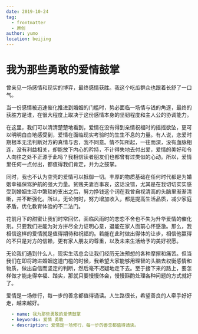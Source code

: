 ```yaml
---
date: 2019-10-24
tag: 
  - frontmatter
  - 原创
author: yumo
location: beijing  
---
```


# 我为那些勇敢的爱情鼓掌

曾亲见一场感情和现实的博弈，最终感情获胜。我这个吃瓜群众也跟着长舒了一口气。

当一份感情被迅速催化推进到婚姻的门槛时，势必面临一场情与钱的角逐，最终的获胜方是谁，在很大程度上取决于这份感情本身的坚韧程度和主人公的协调能力。

在这里，我们可以清清楚楚地看到，爱情在没有得到亲情祝福时的摇摇欲坠，更可以明明白白地感受到，爱情在面临现实考验时的生生不息的力量。有人说，恋爱时期根本无法判断对方的真情与否，我不同意。情不知所起，一往而深，没有血脉相连，没有利益相关，却能放下内心的矜持，不计得失地去付出爱，爱情的美好和令人向往之处不正源于此吗？我相信读者朋友们也都曾有过类似的心动。所以，爱情里任何一点付出，都值得我们肯定，并为之鼓掌。

同时，我也不认为空壳的爱情可以抵御一切。丰厚的物质基础在任何时代都是为婚姻幸福保驾护航的强大力量。贫贱夫妻百事哀，这话没错，尤其是在我切切实实感受到婚姻生活中繁琐的支出之后，努力挣钱这个词在我曾自视清高的头脑里渐渐清晰，并不断强化。所以，无论何时，努力增加收入，都是提高生活品质，减少家庭矛盾，优化教育体验的不二法门。

花前月下的甜蜜让我们时常回忆，面临风雨时的恋恋不舍也不失为升华爱情的催化剂。只要我们进能为对方拼尽全力证明心意，退能在家人面前心怀感激。那么，我相信这样的爱情就是值得期待和祝福的。若能在此时做出得体的让步，相信他赢得的不只是对方的信赖，更有家人朋友的尊重，以及未来生活给予的美好祝愿。

无论我们遇到什么人，现实生活总会让我们经历无法预想的各种摩擦和痛苦。但当我们在即将跨进婚姻这道门槛的时候，我希望大家能够用理智的头脑去权衡感情和物质，做出自信而坚定的判断，然后毫不迟疑地走下去。至于接下来的路上，要怎样做才能走得幸福、踏实，那就只要慢慢体会，慢慢斟酌处理各种问题的方式就好了。

爱情是一场修行，每一步的善念都值得诵读。人生路很长，希望善良的人牵手好好走，越来越好。

``` yaml
  - name: 我为那些勇敢的爱情鼓掌
  - keywords: 爱情 勇敢
  - description: 爱情是一场修行，每一步的善念都值得诵读。
```


